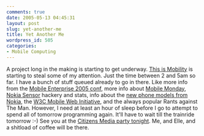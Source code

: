 ```yaml
---
comments: true
date: 2005-05-13 04:45:31
layout: post
slug: yet-another-me
title: Yet Another Me
wordpress_id: 505
categories:
- Mobile Computing
---
```


A project long in the making is starting to get underway. [This is Mobility](http://www.thisismobility.com) is starting to steal some of my attention. Just the time between 2 and 5am so far. I have a bunch of stuff queued already to go in there. Like more info from the [Mobile Enterprise 2005 conf](http://www.tieturi.fi/koulutus/seminaarit/mobileenterprise/home.asp), more info about [Mobile Monday](http://www.mobilemonday.net), [Nokia Sensor](http://www.nokia.com/nokia/0,,73651,00.html) hackery and stats, info about the [new phone models from Nokia](http://www.nokia.com/nokia/0,8764,73,00.html), the [W3C Mobile Web Initiative](http://www.w3.org/2005/MWI/), and the always popular Rants against The Man. However, I need at least an hour of sleep before I go to attempt to spend all of tomorrow programming again. It'll have to wait till the trainride tomorrow :-) See you at the [Citizens Media party tonight](http://www.darknet.com/2005/05/citizens_media__1.html). Me, and Elle, and a shitload of coffee will be there.
